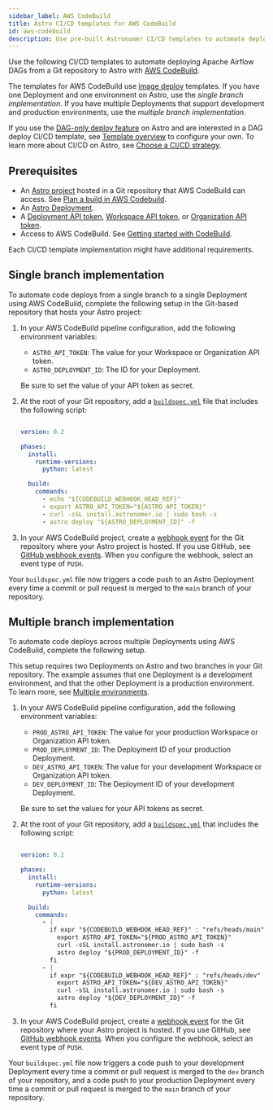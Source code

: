 ```yaml
---
sidebar_label: AWS CodeBuild
title: Astro CI/CD templates for AWS CodeBuild
id: aws-codebuild
description: Use pre-built Astronomer CI/CD templates to automate deploying Apache Airflow DAGs to Astro using AWS CodeBuild.
---
```


Use the following CI/CD templates to automate deploying Apache Airflow DAGs from a Git repository to Astro with [AWS CodeBuild](https://aws.amazon.com/codebuild/).

The templates for AWS CodeBuild use [image deploy](template-overview.md) templates. If you have one Deployment and one environment on Astro, use the _single branch implementation_. If you have multiple Deployments that support development and production environments, use the _multiple branch implementation_.

If you use the [DAG-only deploy feature](deploy-code.md#deploy-dags-only) on Astro and are interested in a DAG deploy CI/CD template, see [Template overview](template-overview.md) to configure your own. To learn more about CI/CD on Astro, see [Choose a CI/CD strategy](set-up-ci-cd.md).

## Prerequisites

- An [Astro project](cli/develop-project.md#create-an-astro-project) hosted in a Git repository that AWS CodeBuild can access. See [Plan a build in AWS Codebuild](https://docs.aws.amazon.com/codebuild/latest/userguide/planning.html).
- An [Astro Deployment](create-deployment.md).
- A [Deployment API token](deployment-api-tokens.md), [Workspace API token](workspace-api-tokens.md), or [Organization API token](organization-api-tokens.md).
- Access to AWS CodeBuild. See [Getting started with CodeBuild](https://docs.aws.amazon.com/codebuild/latest/userguide/getting-started-overview.html).

Each CI/CD template implementation might have additional requirements.

## Single branch implementation

To automate code deploys from a single branch to a single Deployment using AWS CodeBuild, complete the following setup in the Git-based repository that hosts your Astro project:

1. In your AWS CodeBuild pipeline configuration, add the following environment variables:

    - `ASTRO_API_TOKEN`: The value for your Workspace or Organization API token.
    - `ASTRO_DEPLOYMENT_ID`: The ID for your Deployment.

    Be sure to set the value of your API token as secret.

2. At the root of your Git repository, add a [`buildspec.yml`](https://docs.aws.amazon.com/codebuild/latest/userguide/build-spec-ref.html#build-spec-ref-example) file that includes the following script:

   ```yaml

   version: 0.2

   phases:
     install:
       runtime-versions:
         python: latest

     build:
       commands:
         - echo "${CODEBUILD_WEBHOOK_HEAD_REF}"
         - export ASTRO_API_TOKEN="${ASTRO_API_TOKEN}"
         - curl -sSL install.astronomer.io | sudo bash -s
         - astro deploy "${ASTRO_DEPLOYMENT_ID}" -f

    ```

3. In your AWS CodeBuild project, create a [webhook event](https://docs.aws.amazon.com/codebuild/latest/userguide/webhooks.html) for the Git repository where your Astro project is hosted. If you use GitHub, see [GitHub webhook events](https://docs.aws.amazon.com/codebuild/latest/userguide/github-webhook.html). When you configure the webhook, select an event type of `PUSH`.

Your `buildspec.yml` file now triggers a code push to an Astro Deployment every time a commit or pull request is merged to the `main` branch of your repository.

## Multiple branch implementation

To automate code deploys across multiple Deployments using AWS CodeBuild, complete the following setup.

This setup requires two Deployments on Astro and two branches in your Git repository. The example assumes that one Deployment is a development environment, and that the other Deployment is a production environment. To learn more, see [Multiple environments](set-up-ci-cd.md#multiple-environments).

1. In your AWS CodeBuild pipeline configuration, add the following environment variables:

    - `PROD_ASTRO_API_TOKEN`: The value for your production Workspace or Organization API token.
    - `PROD_DEPLOYMENT_ID`: The Deployment ID of your production Deployment.
    - `DEV_ASTRO_API_TOKEN`: The value for your development Workspace or Organization API token.
    - `DEV_DEPLOYMENT_ID`: The Deployment ID of your development Deployment.

    Be sure to set the values for your API tokens as secret.

2. At the root of your Git repository, add a [`buildspec.yml`](https://docs.aws.amazon.com/codebuild/latest/userguide/build-spec-ref.html#build-spec-ref-example) that includes the following script:

   ```yaml

   version: 0.2

   phases:
     install:
       runtime-versions:
         python: latest

     build:
       commands:
         - |
           if expr "${CODEBUILD_WEBHOOK_HEAD_REF}" : "refs/heads/main" >/dev/null; then
             export ASTRO_API_TOKEN="${PROD_ASTRO_API_TOKEN}"
             curl -sSL install.astronomer.io | sudo bash -s
             astro deploy "${PROD_DEPLOYMENT_ID}" -f
           fi
         - |
           if expr "${CODEBUILD_WEBHOOK_HEAD_REF}" : "refs/heads/dev" >/dev/null; then
             export ASTRO_API_TOKEN="${DEV_ASTRO_API_TOKEN}"
             curl -sSL install.astronomer.io | sudo bash -s
             astro deploy "${DEV_DEPLOYMENT_ID}" -f
           fi
    ```

3. In your AWS CodeBuild project, create a [webhook event](https://docs.aws.amazon.com/codebuild/latest/userguide/webhooks.html) for the Git repository where your Astro project is hosted. If you use GitHub, see [GitHub webhook events](https://docs.aws.amazon.com/codebuild/latest/userguide/github-webhook.html). When you configure the webhook, select an event type of `PUSH`.

Your `buildspec.yml` file now triggers a code push to your development Deployment every time a commit or pull request is merged to the `dev` branch of your repository, and a code push to your production Deployment every time a commit or pull request is merged to the `main` branch of your repository.